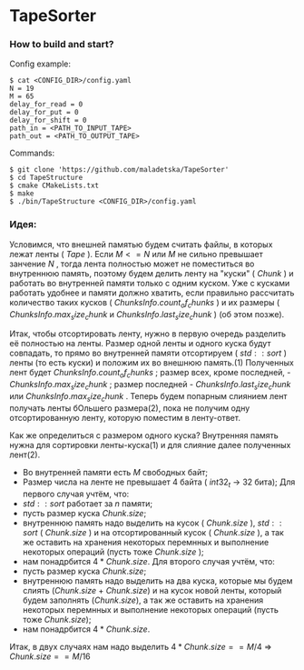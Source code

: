 # TapeSorter

### How to build and start?

Config example:
```
$ cat <CONFIG_DIR>/config.yaml
N = 19
M = 65
delay_for_read = 0
delay_for_put = 0
delay_for_shift = 0
path_in = <PATH_TO_INPUT_TAPE>
path_out = <PATH_TO_OUTPUT_TAPE>
```

Commands:
```
$ git clone 'https://github.com/maladetska/TapeSorter'
$ cd TapeStructure
$ cmake CMakeLists.txt
$ make
$ ./bin/TapeStructure <CONFIG_DIR>/config.yaml
```


### Идея:
Условимся, что внешней памятью будем считать файлы, в которых лежат ленты ( $Tape$ ). 
Если $M <= N$ или $M$ не сильно превышает занчение $N$ , тогда лента полностью может не поместиться во внутреннюю память, поэтому будем делить ленту на "куски" ( $Chunk$ ) и работать во внутренней памяти только с одним куском. Уже с кусками работать удобнее и памяти должно хватить, если правильно рассчитать количество таких кусков ( $ChunksInfo.count _of _chunks$ ) и их размеры ( $ChunksInfo.max _size _chunk$ и $ChunksInfo.last _size _chunk$ ) (об этом позже).

Итак, чтобы отсортировать ленту, нужно в первую очередь разделить её полностью на ленты. Размер одной ленты и одного куска будут совпадать, то прямо во внутренней памяти отсортируем ( $std::sort$ ) ленты (то есть куски) и положим их во внешнюю память.(1) Полученных лент будет $ChunksInfo.count _of _chunks$ ; размер всех, кроме последней, - $ChunksInfo.max _size _chunk$ ; размер последней - $ChunksInfo.last _size _chunk$ или $ChunksInfo.max _size _chunk$ . Теперь будем попарным слиянием лент получать ленты бОльшего размера(2), пока не получим одну отсортированную ленту, которую поместим в ленту-ответ.

Как же определиться с размером одного куска? Внутренняя память нужна для сортировки ленты-куска(1) и для слияние далее полученных лент(2). 
- Во внутренней памяти есть $M$ свободных байт;
- Размер числа на ленте не превышает 4 байта ( $int32 _t$ -> 32 бита);
Для первого случая учтём, что:
- $std::sort$ работает за $n$ памяти;
- пусть размер куска $Chunk.size$;
- внутреннюю память надо выделить на кусок ( $Chunk.size$ ), $std::sort$ ( $Chunk.size$ ) и на отсортированный кусок ( $Chunk.size$ ), а так же оставить на хранения некоторых перемнных и выполнение некоторых операций (пусть тоже $Chunk.size$ );
- нам понадрбится $4 * Chunk.size$.
Для второго случая учтём, что:
- пусть размер куска $Chunk.size$;
- внутреннюю память надо выделить на два куска, которые мы будем слиять ($Chunk.size$ + $Chunk.size$) и на кусок новой ленты, который будем заполнять ($Chunk.size$), а так же оставить на хранения некоторых перемнных и выполнение некоторых операций (пусть тоже $Chunk.size$);
- нам понадрбится $4 * Chunk.size$.

Итак, в двух случаях нам надо выделить $4 * Chunk.size == M / 4$ => $Chunk.size == M / 16$
